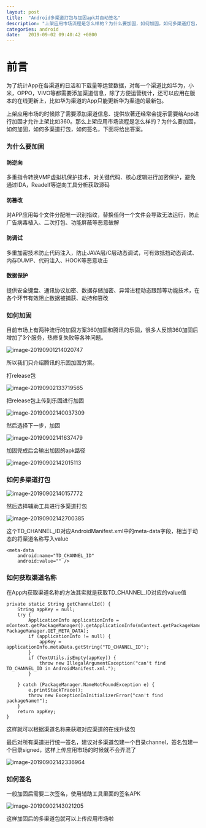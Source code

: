 ```yaml
---
layout: post
title:  "Android多渠道打包与加固apk并自动签名"
description: "上架应用市场流程是怎么样的？为什么要加固，如何加固，如何多渠道打包，如何签名"
categories: android
date:   2019-09-02 09:40:42 +0800
---
```


# 前言

为了统计App在各渠道的日活和下载量等运营数据，对每一个渠道比如华为，小米，OPPO，VIVO等都需要添加渠道信息，除了方便运营统计，还可以应用在版本的在线更新上，比如华为渠道的App只能更新华为渠道的最新包。

上架应用市场的时候除了需要添加渠道信息、提供软著还经常会提示需要给App进行加固才允许上架比如360。那么上架应用市场流程是怎么样的？为什么要加固，如何加固，如何多渠道打包，如何签名，下面将给出答案。

### 为什么要加固

#### 防逆向

多重指令转换VMP虚拟机保护技术，对关键代码、核心逻辑进行加密保护，避免通过IDA，Readelf等逆向工具分析获取源码

#### 防篡改

对APP应用每个文件分配唯一识别指纹，替换任何一个文件会导致无法运行，防止广告病毒植入、二次打包、功能屏蔽等恶意破解

#### 防调试

多重加密技术防止代码注入，防止JAVA层/C层动态调试，可有效抵挡动态调试、内存DUMP、代码注入、HOOK等恶意攻击

#### 数据保护

提供安全键盘、通讯协议加密、数据存储加密、异常进程动态跟踪等功能技术，在各个环节有效阻止数据被捕获、劫持和篡改

### 如何加固

目前市场上有两种流行的加固方案360加固和腾讯的乐固，很多人反馈360加固后增加了3个服务，热修复失败等各种问题。

![image-20190901214020747](../../screenshots/image-20190901214020747.png)

所以我们只介绍腾讯的乐固加固方案。

打release包

![image-20190902133719565](../../screenshots/image-20190902133719565.png)

把release包上传到乐固进行加固

![image-20190902140037309](../../screenshots/image-20190902140037309.png)

然后选择下一步，加固

![image-20190902141637479](../../screenshots/image-20190902141637479.png)

加固完成后会输出加固的apk路径

![image-20190902142015113](../../screenshots/image-20190902142015113.png)

### 如何多渠道打包

![image-20190902140157772](../../screenshots/image-20190902140157772.png)

然后选择辅助工具进行多渠道打包

![image-20190902142700385](../../screenshots/image-20190902142700385.png)

这个TD_CHANNEL_ID对应AndroidManifest.xml中的meta-data字段，相当于动态的将渠道名称写入value

```
<meta-data
    android:name="TD_CHANNEL_ID"
    android:value="" />
```

### 如何获取渠道名称

在App内获取渠道名称的方法其实就是获取TD_CHANNEL_ID对应的value值

    private static String getChannelId() {
        String appKey = null;
        try {
            ApplicationInfo applicationInfo = mContext.getPackageManager().getApplicationInfo(mContext.getPackageName(), PackageManager.GET_META_DATA);
            if (applicationInfo != null) {
                appKey = applicationInfo.metaData.getString("TD_CHANNEL_ID");
            }
            if (TextUtils.isEmpty(appKey)) {
                throw new IllegalArgumentException("can't find TD_CHANNEL_ID in AndroidManifest.xml.");
            }
    
        } catch (PackageManager.NameNotFoundException e) {
            e.printStackTrace();
            throw new ExceptionInInitializerError("can't find packageName!");
        }
        return appKey;
    }
这样就可以根据渠道名称来获取对应渠道的在线升级包

最后对所有渠道进行统一签名，建议对多渠道包建一个目录channel，签名包建一个目录signed，这样上传应用市场的时候就不会弄混了

![image-20190902142336964](../../screenshots/image-20190902142336964.png)

### 如何签名

一般加固后需要二次签名，使用辅助工具里面的签名APK

![image-20190902143021205](../../screenshots/image-20190902143021205.png)

这样加固后的多渠道包就可以上传应用市场啦